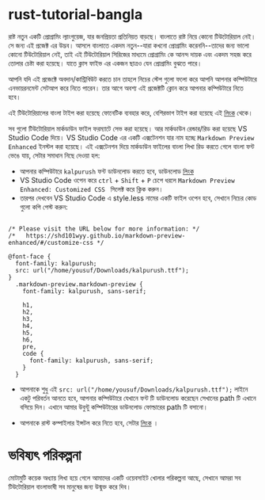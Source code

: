 # rust-tutorial-bangla

রাষ্ট নতুন একটি প্রোগ্রামিং ল্যাংগুয়েজ, যার জনপ্রিয়তা প্রতিনিয়ত বাড়ছে।  বাংলাতে রাষ্ট নিয়ে কোনো টিউটোরিয়াল নেই।  সে জন্য এই প্রজেক্ট এর উদ্ভব।  আসলে বাংলাতে একদম নতুন--যারা কখনো প্রোগ্রামিং করেননি--তাদের জন্য ভালো কোনো টিউটোরিয়াল নেই, তাই এই টিউটোরিয়াল সিরিজের মাধ্যমে প্রোগ্রামিং কে আনন্দ দায়ক এবং একদম সহজ করে তোলার চেষ্টা করা হয়েছে।  যাতে ক্লাস ফাইভ এর একজন ছাত্রও যেন প্রোগ্রামিং বুঝতে পারে।  

আপনি যদি এই প্রজেক্টে অবদান/কান্ট্রিবিউট করতে চান তাহলে নিচের স্টেপ গুলো ফলো করে আপনি আপনার কম্পিউটারে এনভায়রনমেন্ট সেটআপ করে নিতে পারেন।  তার আগে অবশ্য এই প্রজেক্টটি ক্লোন করে আপনার কম্পিউটারে নিতে হবে। 

এই টিউটোরিয়ালের বাংলা টাইপ করা হয়েছে ফোনেটিক ব্যবহার করে, বেশিরভাগ টাইপ করা হয়েছে এই [লিংক](https://www.google.com/intl/bn/inputtools/try/) থেকে। 

সব গুলো টিউটোরিয়াল মার্কডাউন ফাইল ফরম্যাটে সেভ করা হয়েছে।  আর মার্কডাউন রেন্ডার/রিড করা হয়েছে VS Studio Code দিয়ে।  VS Studio Code এর একটি এক্সটেনশন যার নাম হচ্ছে `Markdown Preview Enhanced` ইনস্টল করা হয়েছে।  এই এক্সটেনশন দিয়ে  মার্কডাউন ফাইলের বাংলা লিখা রিড করতে গেলে বাংলা ফন্ট ভেঙে যায়, সেটার সমাধান নিছে দেওয়া হল:

- আপনার কম্পিউটারে `kalpurush` ফন্ট ডাউনলোড করতে হবে, ডাউনলোড [লিংক](https://www.omicronlab.com/bangla-fonts.html)
- VS Studio Code ওপেন করে `ctrl` + `Shift` + `P`  চেপে ধরলে `Markdown Preview Enhanced: Customized CSS ` সিলেক্ট করে ক্লিক করুন।
- তারপর দেখবেন VS Studio Code এ style.less নামের একটি ফাইল ওপেন হবে, সেখানে নিচের কোড গুলো কপি পেস্ট করুন:

```

/* Please visit the URL below for more information: */
/*   https://shd101wyy.github.io/markdown-preview-enhanced/#/customize-css */

@font-face {
  font-family: kalpurush;
  src: url("/home/yousuf/Downloads/kalpurush.ttf");
}
  .markdown-preview.markdown-preview {
    font-family: kalpurush, sans-serif;
  
    h1,
    h2,
    h3,
    h4,
    h5,
    h6,
    pre,
    code {
      font-family: kalpurush, sans-serif;
    }
  }
```

- আপনাকে শুধু এই `src: url("/home/yousuf/Downloads/kalpurush.ttf");` লাইনে একটু পরিবর্তন আনতে হবে, আপনার কম্পিউটারে যেখানে ফন্ট টি ডাউনলোড করেছেন সেখানের path টি এখানে বসিয়ে দিন।  এখানে আমার উবুন্টু কম্পিউটারের ডাউনলোড ফোল্ডারের path টি বসানো।  

- আপনাকে রাস্ট কম্পাইলার ইন্সটল করে নিতে হবে, সেটার [লিংক](https://www.rust-lang.org/tools/install) । 

# ভবিষ্যৎ পরিকল্পনা
মোটামুটি কয়েক অধ্যায় লিখা হয়ে গেলে আমাদের একটি ওয়েবসাইট খোলার পরিকল্পনা আছে, সেখানে আমরা সব টিউটোরিয়াল বাংলাভাষী সব মানুষের জন্য উন্মুক্ত করে দিব। 
